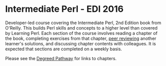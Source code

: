 # Intermediate Perl - EDI 2016

Developer-led course covering the Intermediate Perl, 2nd Edition book from O'Reilly. This builds Perl skills and concepts to a higher level than covered by Learning Perl. Each section of the course involves reading a chapter of the book, completing exercises from that chapter, [peer reviewing](schedule.md) another learner's solutions, and discussing chapter contents with colleagues. It is expected that sections are completed on a weekly basis.

Please see the [Degreed Pathway](https://degreed.com/paths?path=intermediate-perl---edi-2016&id=63043) for links to chapters.
